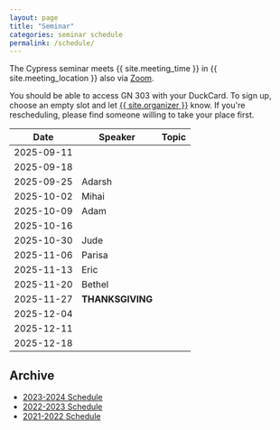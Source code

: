 ```yaml
---
layout: page
title: "Seminar"
categories: seminar schedule
permalink: /schedule/
---
```


<link rel="stylesheet" href="{{ "/assets/schedule.css" | relative_url }}">

The Cypress seminar meets {{ site.meeting_time }} in {{ site.meeting_location }} also via [Zoom](https://stevens.zoom.us/j/96042392165).

You should be able to access GN 303 with your DuckCard. To sign up,
choose an empty slot and let <a id="contact" href="mailto:{{
site.email }}">{{ site.organizer }}</a> know. If you're rescheduling, please
find someone willing to take your place first.

| Date       | Speaker            | Topic                                                                               |
| ---------- | ------------------ | ----------------------------------------------------------------------------------- |
| 2025-09-11 | | |
| 2025-09-18 | | |
| 2025-09-25 | Adarsh | |
| 2025-10-02 | Mihai | |
| 2025-10-09 | Adam | |
| 2025-10-16 | | |
| 2025-10-30 | Jude | |
| 2025-11-06 | Parisa | |
| 2025-11-13 | Eric | |
| 2025-11-20 | Bethel | |
| 2025-11-27 | **THANKSGIVING** | |
| 2025-12-04 | | |
| 2025-12-11 | | |
| 2025-12-18 | | |

## Archive

- [2023-2024 Schedule](2023_2024.html)
- [2022-2023 Schedule](2022_2023.html)
- [2021-2022 Schedule](2021_2022.html)
